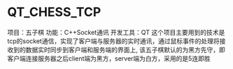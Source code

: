 # QT_CHESS_TCP
项目：五子棋
功能：C++Socket通讯
开发工具：QT
这个项目主要用到的技术是tcp的socket通信，实现了客户端与服务器的实时通讯，通过鼠标事件的处理将接收到的数据实时同步到客户端和服务端的界面上,
该五子棋默认的为黑方先守，即客户端连接服务器之后client端为黑方，server端为白方，采用的是5连即胜
